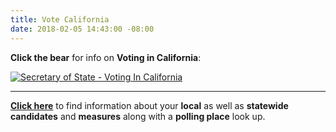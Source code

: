 ```yaml
---
title: Vote California
date: 2018-02-05 14:43:00 -08:00
---
```


**Click the bear** for info on **Voting in California**:

<a href="http://www.sos.ca.gov/elections/voting-resources/voting-california/"><img class="imgBorderNone" src="http://elections.cdn.sos.ca.gov//images/vote-ca.jpg" alt="Secretary of State - Voting In California" /></a>

******************************************************************************************************************************************************************************************************

[**Click here**](feature.https://votersedge.org/ca) to find information about your **local** as well as **statewide** **candidates** and **measures** along with a **polling place** look up.